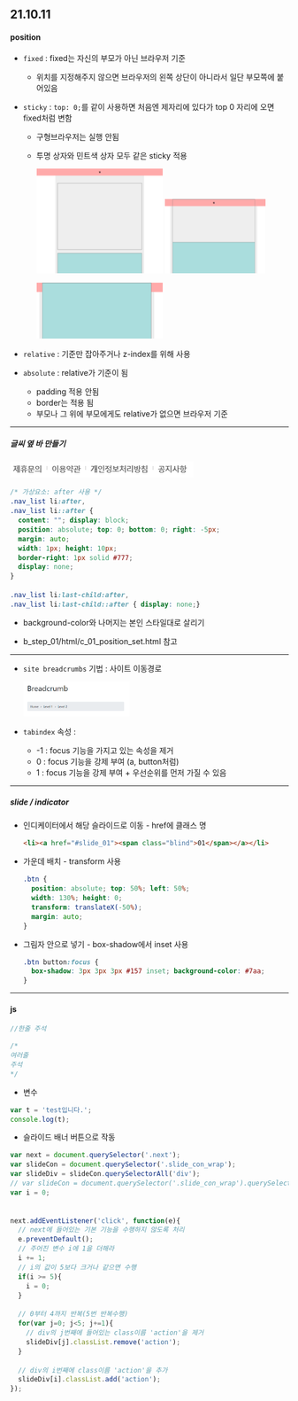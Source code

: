## 21.10.11

#### position

- `fixed` : fixed는 자신의 부모가 아닌 브라우저 기준

  - 위치를 지정해주지 않으면 브라우저의 왼쪽 상단이 아니라서 일단 부모쪽에 붙어있음

- `sticky` : `top: 0;`를 같이 사용하면 처음엔 제자리에 있다가 top 0 자리에 오면 fixed처럼 변함

  - 구형브라우저는 실행 안됨

  - 투명 상자와 민트색 상자 모두 같은 sticky 적용

    <img src="./images/sticky-1.png" width="50%"> <img src="./images/sticky-2.png" width="40%">

    

    

    <img src="./images/sticky-3.png" width="50%">





- `relative` : 기준만 잡아주거나 z-index를 위해 사용
- `absolute` : relative가 기준이 됨
  - padding 적용 안됨
  - border는 적용 됨
  - 부모나 그 위에 부모에게도 relative가 없으면 브라우저 기준

---

##### 글씨 옆 바 만들기

<img src="./images/bar_ex.png">

```css
/* 가상요소: after 사용 */
.nav_list li:after,
.nav_list li::after {
  content: ""; display: block;
  position: absolute; top: 0; bottom: 0; right: -5px;
  margin: auto;
  width: 1px; height: 10px;
  border-right: 1px solid #777;
  display: none;
} 

.nav_list li:last-child:after,
.nav_list li:last-child::after { display: none;}
```

- background-color와 나머지는 본인 스타일대로 살리기

- b_step_01/html/c_01_position_set.html 참고



---

- `site breadcrumbs` 기법 : 사이트 이동경로

  <img src="./images/breadcrumb.png" width="40%">

- `tabindex` 속성 : 

  - -1 : focus 기능을 가지고 있는 속성을 제거
  - 0 : focus 기능을 강제 부여 (a, button처럼)
  - 1 : focus 기능을 강제 부여 + 우선순위를 먼저 가질 수 있음

---

##### slide / indicator

- 인디케이터에서 해당 슬라이드로 이동 - href에 클래스 명

  ```html
  <li><a href="#slide_01"><span class="blind">01</span></a></li>
  ```

  

- 가운데 배치 - transform 사용

  ``` css
  .btn { 
    position: absolute; top: 50%; left: 50%;
    width: 130%; height: 0; 
    transform: translateX(-50%);
    margin: auto;
  }
  ```

- 그림자 안으로 넣기 - box-shadow에서 inset 사용

  ```css
  .btn button:focus { 
  	box-shadow: 3px 3px 3px #157 inset; background-color: #7aa;
  }
  ```

  

---

#### js

```js
//한줄 주석
```

```js
/*
여러줄
주석
*/
```

- 변수

```js
var t = 'test입니다.';
console.log(t);
```



- 슬라이드 배너 버튼으로 작동

```js
var next = document.querySelector('.next');
var slideCon = document.querySelector('.slide_con_wrap');
var slideDiv = slideCon.querySelectorAll('div');
// var slideCon = document.querySelector('.slide_con_wrap').querySelectorAll('div');
var i = 0;


next.addEventListener('click', function(e){
  // next에 들어있는 기본 기능을 수행하지 않도록 처리
  e.preventDefault();
  // 주어진 변수 i에 1을 더해라
  i += 1;
  // i의 값이 5보다 크거나 같으면 수행
  if(i >= 5){
    i = 0;
  }

  // 0부터 4까지 반복(5번 반복수행)
  for(var j=0; j<5; j+=1){
    // div의 j번째에 들어있는 class이름 'action'을 제거
    slideDiv[j].classList.remove('action');
  }

  // div의 i번째에 class이름 'action'을 추가
  slideDiv[i].classList.add('action');
});

```

